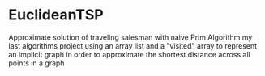 # EuclideanTSP
Approximate solution of traveling salesman with naive Prim Algorithm
my last algorithms project using an array list and a "visited" array to represent an implicit graph 
in order to approximate the shortest distance across all points in a graph
